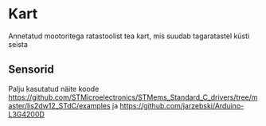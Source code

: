 # Kart
Annetatud mootoritega ratastoolist tea kart, mis suudab tagaratastel küsti seista 

## Sensorid
Palju kasutatud näite koode https://github.com/STMicroelectronics/STMems_Standard_C_drivers/tree/master/lis2dw12_STdC/examples ja https://github.com/jarzebski/Arduino-L3G4200D 
